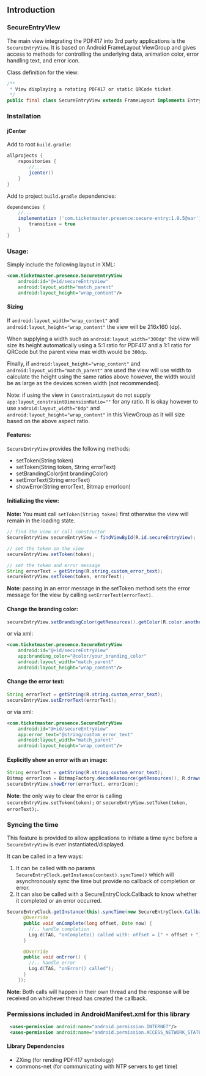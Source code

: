 ## Introduction

### SecureEntryView

The main view integrating the PDF417 into 3rd party applications is the `SecureEntryView`. It is based on Android FrameLayout ViewGroup and gives access to methods for controlling the underlying data, animation color, error handling text, and error icon.

Class definition for the view:

```java
/**
 * View displaying a rotating PDF417 or static QRCode ticket.
 */
public final class SecureEntryView extends FrameLayout implements EntryView, View.OnClickListener {}
```

### Installation

#### jCenter 

Add to root `build.gradle`:
```groovy
allprojects {
    repositories {
        //...
        jcenter()
    }
}
```

Add to project `build.gradle` dependencies:
```groovy
dependencies {
    //...
    implementation ('com.ticketmaster.presence:secure-entry:1.0.5@aar') {
        transitive = true
    }
}
```

### Usage:

Simply include the following layout in XML:

```xml
<com.ticketmaster.presence.SecureEntryView
    android:id="@+id/secureEntryView"
    android:layout_width="match_parent"
    android:layout_height="wrap_content"/>
```

#### Sizing

If `android:layout_width="wrap_content"` and `android:layout_height="wrap_content"` the view will be 216x160 (dp).

When supplying a width such as `android:layout_width="300dp"` the view will size its height automatically using a 5:1 ratio for PDF417 and a 1:1 ratio for QRCode but the parent view max width would be `300dp`.

Finally, if `android:layout_height="wrap_content"` and `android:layout_width="match_parent"` are used the view will use width to calculate the height using the same ratios above however, the width would be as large as the devices screen width (not recommended).

Note: if using the view in `ConstraintLayout` do not supply `app:layout_constraintDimensionRatio=""` for any ratio. It is okay however to use `android:layout_width="0dp"` and `android:layout_height="wrap_content"` in this ViewGroup as it will size based on the above aspect ratio.

#### Features:

`SecureEntryView` provides the following methods:
- setToken(String token)
- setToken(String token, String errorText)
- setBrandingColor(int brandingColor)
- setErrorText(String errorText)
- showError(String errorText, Bitmap errorIcon)

#### Initializing the view:

**Note:** You must call `setToken(String token)` first otherwise the view will remain in the loading state.

```java
// find the view or call constructor
SecureEntryView secureEntryView = findViewById(R.id.secureEntryView);

// set the token on the view
secureEntryView.setToken(token);

// set the token and error message
String errorText = getString(R.string.custom_error_text);
secureEntryView.setToken(token, errorText);
```
**Note**: passing in an error message in the setToken method sets the error message for the view by calling `setErrorText(errorText)`.

#### Change the branding color:
```java
secureEntryView.setBrandingColor(getResources().getColor(R.color.anotherBrandingColor));
```

or via xml:
```xml
<com.ticketmaster.presence.SecureEntryView
    android:id="@+id/secureEntryView"
    app:branding_color="@color/your_branding_color"
    android:layout_width="match_parent"
    android:layout_height="wrap_content"/>

```

#### Change the error text:
```java
String errorText = getString(R.string.custom_error_text);
secureEntryView.setErrorText(errorText);
```

or via xml:
```xml
<com.ticketmaster.presence.SecureEntryView
    android:id="@+id/secureEntryView"
    app:error_text="@string/custom_error_text"
    android:layout_width="match_parent"
    android:layout_height="wrap_content"/>

```

#### Explicitly show an error with an image:
```java
String errorText = getString(R.string.custom_error_text);
Bitmap errorIcon = BitmapFactory.decodeResource(getResources(), R.drawable.ic_error);
secureEntryView.showError(errorText, errorIcon);
```
**Note**: the only way to clear the error is calling `secureEntryView.setToken(token);` or `secureEntryView.setToken(token, errorText);`.

### Syncing the time

This feature is provided to allow applications to initiate a time sync before a `SecureEntryView` is ever instantiated/displayed.

It can be called in a few ways:

1. It can be called with no params `SecureEntryClock.getInstance(context).syncTime()` which will asynchronously sync the time but provide no callback of completion or error.
2. It can also be called with a SecureEntryClock.Callback to know whether it completed or an error occurred.

```java
SecureEntryClock.getInstance(this).syncTime(new SecureEntryClock.Callback() {
      @Override
      public void onComplete(long offset, Date now) {
        //.. handle completion
        Log.d(TAG, "onComplete() called with: offset = [" + offset + "], now = [" + now + "]");
      }

      @Override
      public void onError() {
        //.. handle error
        Log.d(TAG, "onError() called");
      }
    });

```

**Note**: Both calls will happen in their own thread and the response will be received on whichever thread has created the callback.

### Permissions included in AndroidManifest.xml for this library
```xml
 <uses-permission android:name="android.permission.INTERNET"/>
 <uses-permission android:name="android.permission.ACCESS_NETWORK_STATE" />
```

#### Library Dependencies

* ZXing (for rending PDF417 symbology)
* commons-net (for communicating with NTP servers to get time)